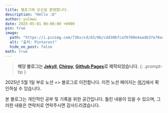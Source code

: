 ```yaml
---
title: 블로그에 오신걸 환영합니다.
description: "Hello :D"
author: yulmwu
date: 2025-05-01 00:00:00 +0900
pin: true
image:
  path: "https://i.pinimg.com/736x/cd/d3/0b/cdd30bfcaf6709e4aadb37e70a4141ea.jpg"
  alt: "출처: Pinterest"
  hide_on_post: false
math: true
---
```


> **해당 블로그는 [Jekyll](https://jekyllrb.com/), [Chirpy](https://github.com/cotes2020/jekyll-theme-chirpy), [Github Pages](https://pages.github.com/)로 제작되었습니다.**
{: .prompt-tip }

2025년 5월 1일 부로 노션 => 블로그로 이전합니다.
이전 노션 페이지는 [여기](https://scythe-snowplow-4f2.notion.site/1e27c27c3ffb8084a92ee54f6c12f3dd?v=1e27c27c3ffb801b9549000c91fd4afb&pvs=4)에서 확인하실 수 있습니다.

본 블로그는 개인적인 공부 및 기록을 위한 공간입니다.
틀린 내용이 있을 수 있으며, 그러한 내용은 연락처로 연락주시면 감사드리겠습니다.
